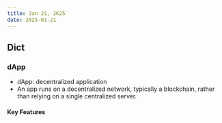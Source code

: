 ```yaml
---
title: Jan 21, 2K25
date: 2025-01-21
---
```


## Dict

### dApp

- dApp: decentralized application
- An app runs on a decentralized network, typically a blockchain, rather than relying on a single centralized server.

#### Key Features

